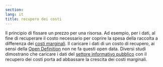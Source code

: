 ```yaml
---
section: 
lang: it
title: recupero dei costi
---
```


Il principio di fissare un prezzo per una risorsa. Ad esempio, per i dati, al fine di recuperare il costo necessario per coprire la spesa della raccolta a differenza dei [costi marginali](/glossary/it/marginal-cost/). Il caricare i dati di un costo di recupero, ai sensi della [Open Definition](/glossary/it/open-definition/) non ne fa questi open data. Diversi studi dimostrano che caricare i dati del [settore informativo pubblico](/glossary/it/public-sector-information/) con il recupero dei costi porta ad abbassare la crescita dei costi marginali.
